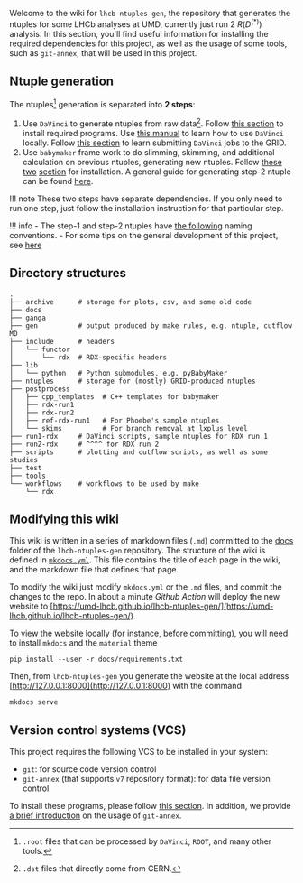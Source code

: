 Welcome to the wiki for `lhcb-ntuples-gen`, the repository that generates the
ntuples for some LHCb analyses at UMD, currently just run 2 $R(D^{(*)})$
analysis. In this section, you'll find useful information for installing the
required dependencies for this project, as well as the usage of some tools,
such as `git-annex`, that will be used in this project.


## Ntuple generation
The ntuples[^1] generation is separated into **2 steps**:

1. Use `DaVinci` to generate ntuples from raw data[^2].
   Follow [this section](ntupling/installation/#install-docker-to-run-davinci-locally) to install required programs.
   Use [this manual](ntupling/step1_davinci.md) to learn how to use `DaVinci` locally.
   Follow [this section](ntupling/grid_job.md) to learn submitting `DaVinci`
   jobs to the GRID.
2. Use `babymaker` frame work to do slimming, skimming, and additional
   calculation on previous ntuples, generating new ntuples.
   Follow [these two](ntupling/installation/#install-nix) [section](ntupling/installation/#install-babymaker) for installation.
   A general guide for generating step-2 ntuple can be found [here](ntupling/step2_babymaker.md).

!!! note
    These two steps have separate dependencies. If you only need to run one
    step, just follow the installation instruction for that particular step.

!!! info
    - The step-1 and step-2 ntuples have [the following](ntupling/nomenclature.md)
      naming conventions.
    - For some tips on the general development of this project, see [here](ntupling/dev.md)


## Directory structures

```
.
├── archive      # storage for plots, csv, and some old code
├── docs
├── ganga
├── gen          # output produced by make rules, e.g. ntuple, cutflow MD
├── include      # headers
│   └── functor
│       └── rdx  # RDX-specific headers
├── lib
│   └── python   # Python submodules, e.g. pyBabyMaker
├── ntuples      # storage for (mostly) GRID-produced ntuples
├── postprocess
│   ├── cpp_templates  # C++ templates for babymaker
│   ├── rdx-run1
│   ├── rdx-run2
│   ├── ref-rdx-run1   # For Phoebe's sample ntuples
│   └── skims          # For branch removal at lxplus level
├── run1-rdx     # DaVinci scripts, sample ntuples for RDX run 1
├── run2-rdx     # ^^^^ for RDX run 2
├── scripts      # plotting and cutflow scripts, as well as some studies
├── test
├── tools
└── workflows    # workflows to be used by make
    └── rdx
```


## Modifying this wiki
This wiki is written in a series of markdown files (`.md`) committed to the
[docs](https://github.com/umd-lhcb/lhcb-ntuples-gen/tree/master/docs) folder of the
`lhcb-ntuples-gen` repository. The structure of the wiki is defined in
[`mkdocs.yml`](https://github.com/umd-lhcb/lhcb-ntuples-gen/blob/master/mkdocs.yml).
This file contains the title of each page in the wiki, and the markdown file
that defines that page.

To modify the wiki just modify `mkdocs.yml` or the `.md` files, and commit the
changes to the repo. In about a minute _Github Action_ will deploy the new
website to
[https://umd-lhcb.github.io/lhcb-ntuples-gen/](https://umd-lhcb.github.io/lhcb-ntuples-gen/).

To view the website locally (for instance, before committing), you will need to
install `mkdocs` and the `material` theme
```
pip install --user -r docs/requirements.txt
```
Then, from `lhcb-ntuples-gen` you generate the website at the local address
[http://127.0.0.1:8000](http://127.0.0.1:8000) with the command
```
mkdocs serve
```

## Version control systems (VCS)
This project requires the following VCS to be installed in your system:

* `git`: for source code version control
* `git-annex` (that supports `v7` repository format): for data file version
  control

To install these programs, please follow [this section](ntupling/installation/#install-vcs-git-and-git-annex).
In addition, we provide [a brief introduction](software_manuals/git_annex) on the usage of `git-annex`.


[^1]: `.root` files that can be processed by `DaVinci`, `ROOT`, and many other tools.
[^2]: `.dst` files that directly come from CERN.
